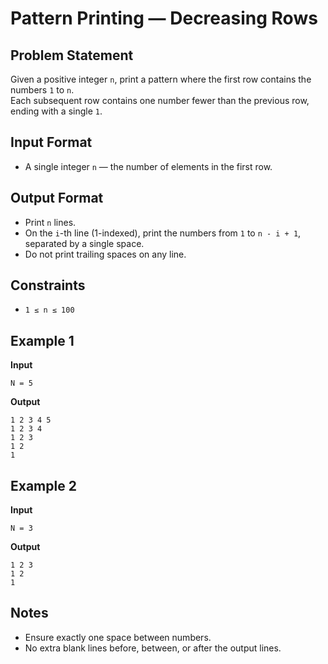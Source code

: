 # Pattern Printing — Decreasing Rows

## Problem Statement
Given a positive integer `n`, print a pattern where the first row contains the numbers `1` to `n`.  
Each subsequent row contains one number fewer than the previous row, ending with a single `1`.

## Input Format
- A single integer `n` — the number of elements in the first row.

## Output Format
- Print `n` lines.
- On the `i`-th line (1-indexed), print the numbers from `1` to `n - i + 1`, separated by a single space.
- Do not print trailing spaces on any line.

## Constraints
- `1 ≤ n ≤ 100`

## Example 1

**Input**

`N = 5`

**Output**

```
1 2 3 4 5
1 2 3 4
1 2 3
1 2
1
```


## Example 2

**Input**

`N = 3`

**Output**

```
1 2 3
1 2
1
```


## Notes
- Ensure exactly one space between numbers.
- No extra blank lines before, between, or after the output lines.

